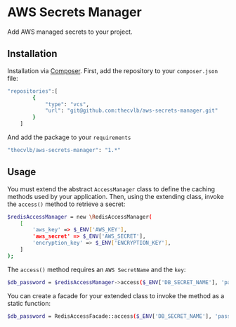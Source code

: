 # AWS Secrets Manager

Add AWS managed secrets to your project.

## Installation

Installation via [Composer](https://getcomposer.org/). First, add the repository to your `composer.json` file:

```bash
"repositories":[
        {
            "type": "vcs",
            "url": "git@github.com:thecvlb/aws-secrets-manager.git"
        }
    ]
```

And add the package to your `requirements`
```bash
"thecvlb/aws-secrets-manager": "1.*"
```

## Usage

You must extend the abstract `AccessManager` class to define the caching methods used by your application. Then, using the extending class, invoke the `access()` method to retrieve a secret:

```bash
$redisAccessManager = new \RedisAccessManager(
    [
        'aws_key' => $_ENV['AWS_KEY'],
        'aws_secret' => $_ENV['AWS_SECRET'],
        'encryption_key' => $_ENV['ENCRYPTION_KEY'],
    ]
);
```
The `access()` method requires an `AWS SecretName` and the `key`:
```bash
$db_password = $redisAccessManager->access($_ENV['DB_SECRET_NAME'], 'password');
```

You can create a facade for your extended class to invoke the method as a static function:
```bash
$db_password = RedisAccessFacade::access($_ENV['DB_SECRET_NAME'], 'password')
```